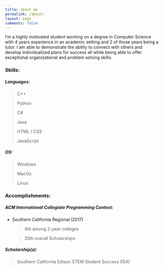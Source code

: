 ```yaml
---
title: about me
permalink: /about/
layout: page
comments: false
---
```


I’m a highly motivated student working on a degree in Computer Science with 4 years experience in an academic setting and 2 of those years being a tutor. I am able to demonstrate the ability to connect with others and develop individualized plans for success all while being able to offer exceptional organizational and problem solving skills.

<!-- He's a student from Banyuwangi, living in Jogjakarta. the blog for documentation about his programming 🎒 journey, running on jekyll, hosting on [now.sh](http://now.sh) and using his own theme, he name it <a href="https://github.com/piharpi/jekyll-klise" target="_blank" rel="noopener">klisé</a>, he also loves to learning web technology; but he often forgot, that a reason why him doing the writing.

If you have a question about him or else, just send a letter to him.

You can [report](http://github.com/piharpi/jekyll-klise/issues/new) if there is an broken link(s) or somethings else.

##### may u needs ✨ -->

### Skills:
##### Languages:
> <p style="text-align:left">C++</p>
> <p style="text-align:left"> Python</p>
> <p style="text-align:left">C#</p>
> <p style="text-align:left">Java</p>
> <p style="text-align:left">HTML / CSS</p>
> <p style="text-align:left">JavaScript</p>

##### OS:
> <p style="text-align:left">Windows</p>
> <p style="text-align:left">MacOs</p>
> <p style="text-align:left">Linux</p>

### Accomplishments:
##### ACM International Collegiate Programming Contest:
- Southern California Regional (2017)
    > <p style="text-align:left">4th among 2-year colleges</p>

    > <p style="text-align:left">35th overall Scholarships</p>

##### Scholarship(s):
> <p style="text-align:left">Southern California Edison STEM Student Success (IS4)</p>